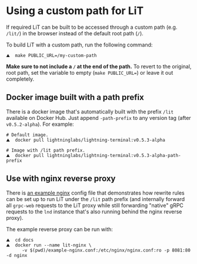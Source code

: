 # Using a custom path for LiT

If required LiT can be built to be accessed through a custom path (e.g. `/lit/`)
in the browser instead of the default root path (`/`).

To build LiT with a custom path, run the following command:

```shell
⛰  make PUBLIC_URL=/my-custom-path
```

**Make sure to not include a `/` at the end of the path.** To revert to the
original, root path, set the variable to empty (`make PUBLIC_URL=`) or leave
it out completely.

## Docker image built with a path prefix

There is a docker image that's automatically built with the prefix `/lit`
available on Docker Hub. Just append `-path-prefix` to any version tag (after
`v0.5.2-alpha`). For example:

```shell
# Default image.
⛰  docker pull lightninglabs/lightning-terminal:v0.5.3-alpha

# Image with /lit path prefix.
⛰  docker pull lightninglabs/lightning-terminal:v0.5.3-alpha-path-prefix
```

## Use with nginx reverse proxy

There is [an example nginx](example-nginx.conf) config file that demonstrates
how rewrite rules can be set up to run LiT under the `/lit` path prefix (and
internally forward all `grpc-web` requests to the LiT proxy while still
forwarding "native" gRPC requests to the `lnd` instance that's also running
behind the nginx reverse proxy).

The example reverse proxy can be run with:

```shell
⛰  cd docs
⛰  docker run --name lit-nginx \
      -v $(pwd)/example-nginx.conf:/etc/nginx/nginx.conf:ro -p 8081:80 -d nginx
```
